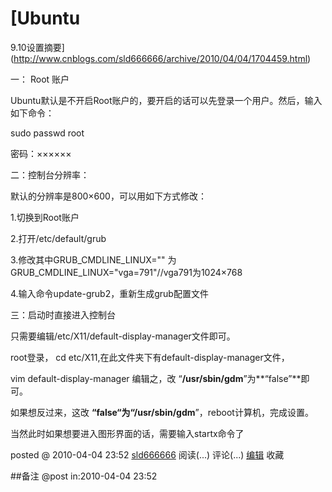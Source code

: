 #  [Ubuntu
9.10设置摘要](http://www.cnblogs.com/sld666666/archive/2010/04/04/1704459.html)

一： Root 账户

Ubuntu默认是不开启Root账户的，要开启的话可以先登录一个用户。然后，输入如下命令：

sudo passwd root

密码：××××××

二：控制台分辨率：

默认的分辨率是800×600，可以用如下方式修改：

1.切换到Root账户

2.打开/etc/default/grub

3.修改其中GRUB_CMDLINE_LINUX="" 为 GRUB_CMDLINE_LINUX="vga=791"//vga791为1024×768

4.输入命令update-grub2，重新生成grub配置文件

三：启动时直接进入控制台

只需要编辑/etc/X11/default-display-manager文件即可。

root登录， cd etc/X11,在此文件夹下有default-display-manager文件，

vim default-display-manager 编辑之，改 “**/usr/sbin/gdm**”为**“false”**即可。

如果想反过来，这改 **“false“**为“**/usr/sbin/gdm**”，reboot计算机，完成设置。

当然此时如果想要进入图形界面的话，需要输入startx命令了

posted @ 2010-04-04 23:52 [sld666666](http://www.cnblogs.com/sld666666/)
阅读(...) 评论(...) [编辑](https://i.cnblogs.com/EditPosts.aspx?postid=1704459) 收藏

##备注 
 @post in:2010-04-04 23:52